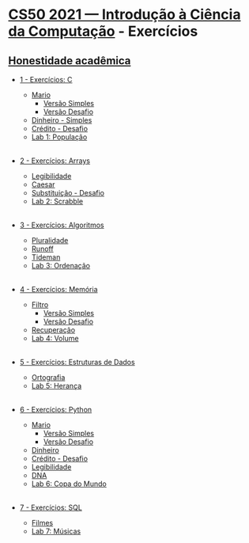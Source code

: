# [CS50 2021 — Introdução à Ciência da Computação](https://cs50.harvard.edu/x/2021/) - Exercícios

## [Honestidade acadêmica](https://cs50.harvard.edu/x/2021/honesty/)


- [1 - Exercícios: C]()
  - [Mario]()
    - [Versão Simples]()
    - [Versão Desafio]()
  - [Dinheiro - Simples]()
  - [Crédito - Desafio]()
  - [Lab 1: População]()
<br/><br/>

- [2 - Exercícios: Arrays]()
  - [Legibilidade]()
  - [Caesar]()
  - [Substituição - Desafio]()
  - [Lab 2: Scrabble]()
<br/><br/>

- [3 - Exercícios: Algoritmos]()
  - [Pluralidade]()
  - [Runoff]()
  - [Tideman]()
  - [Lab 3: Ordenação]()
<br/><br/>

- [4 - Exercícios: Memória]()
  - [Filtro]()
    - [Versão Simples]()
    - [Versão Desafio]()
  - [Recuperação]()
  - [Lab 4: Volume]()
<br/><br/>

- [5 - Exercícios: Estruturas de Dados]()
  - [Ortografia]()
  - [Lab 5: Herança]()
<br/><br/>

- [6 - Exercícios: Python]()
  - [Mario]()
    - [Versão Simples]()
    - [Versão Desafio]()
  - [Dinheiro]()
  - [Crédito - Desafio]()
  - [Legibilidade]()
  - [DNA]()
  - [Lab 6: Copa do Mundo]()
<br/><br/>

- [7 - Exercícios: SQL]()
  - [Filmes]()
  - [Lab 7: Músicas]()